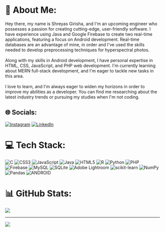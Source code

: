# 💫 About Me:
Hey there, my name is Shreyas Girisha, and I'm an upcoming engineer who possesses a passion for creating cutting-edge, user-friendly software. I have experience using Java and Google Firebase to create two real-time applications, featuring a focus on Android development. Real-time databases are an advantage of mine, in order and I've used the skills needed to develop preprocessing techniques for hyperspectral photos.<br><br>Along with my skills in Android development, I have personal expertise in HTML, CSS, JavaScript, and PHP web development. I'm currently learning about MERN full-stack development, and I'm eager to tackle new tasks in this area.<br><br>I love to learn, and I'm always eager to widen my horizons in order to improve my abilities as a developer. You can find me researching about the latest industry trends or pursuing my studies when I'm not coding.


## 🌐 Socials:
[![Instagram](https://img.shields.io/badge/Instagram-%23E4405F.svg?logo=Instagram&logoColor=white)](https://instagram.com/_._shreyass_._) [![LinkedIn](https://img.shields.io/badge/LinkedIn-%230077B5.svg?logo=linkedin&logoColor=white)](https://www.linkedin.com/in/shreyas-girisha-535906225) 

# 💻 Tech Stack:
![C](https://img.shields.io/badge/c-%2300599C.svg?style=for-the-badge&logo=c&logoColor=white) ![CSS3](https://img.shields.io/badge/css3-%231572B6.svg?style=for-the-badge&logo=css3&logoColor=white) ![JavaScript](https://img.shields.io/badge/javascript-%23323330.svg?style=for-the-badge&logo=javascript&logoColor=%23F7DF1E) ![Java](https://img.shields.io/badge/java-%23ED8B00.svg?style=for-the-badge&logo=java&logoColor=white) ![HTML5](https://img.shields.io/badge/html5-%23E34F26.svg?style=for-the-badge&logo=html5&logoColor=white) ![R](https://img.shields.io/badge/r-%23276DC3.svg?style=for-the-badge&logo=r&logoColor=white) ![Python](https://img.shields.io/badge/python-3670A0?style=for-the-badge&logo=python&logoColor=ffdd54) ![PHP](https://img.shields.io/badge/php-%23777BB4.svg?style=for-the-badge&logo=php&logoColor=white) ![Firebase](https://img.shields.io/badge/firebase-%23039BE5.svg?style=for-the-badge&logo=firebase) ![MySQL](https://img.shields.io/badge/mysql-%2300f.svg?style=for-the-badge&logo=mysql&logoColor=white) ![SQLite](https://img.shields.io/badge/sqlite-%2307405e.svg?style=for-the-badge&logo=sqlite&logoColor=white) ![Adobe Lightroom](https://img.shields.io/badge/Adobe%20Lightroom-31A8FF.svg?style=for-the-badge&logo=Adobe%20Lightroom&logoColor=white) ![scikit-learn](https://img.shields.io/badge/scikit--learn-%23F7931E.svg?style=for-the-badge&logo=scikit-learn&logoColor=white) ![NumPy](https://img.shields.io/badge/numpy-%23013243.svg?style=for-the-badge&logo=numpy&logoColor=white) ![Pandas](https://img.shields.io/badge/pandas-%23150458.svg?style=for-the-badge&logo=pandas&logoColor=white) ![ANDROID](https://img.shields.io/badge/android-%2320232a.svg?style=for-the-badge&logo=android&logoColor=%a4c639)
# 📊 GitHub Stats:
![](https://github-readme-stats.vercel.app/api/top-langs/?username=Shreyas-Girisha-2001&theme=bear&hide_border=false&include_all_commits=false&count_private=true&layout=compact)

---
[![](https://visitcount.itsvg.in/api?id=Shreyas-Girisha-2001&icon=0&color=7)](https://visitcount.itsvg.in)

<!-- Proudly created with GPRM ( https://gprm.itsvg.in ) -->

